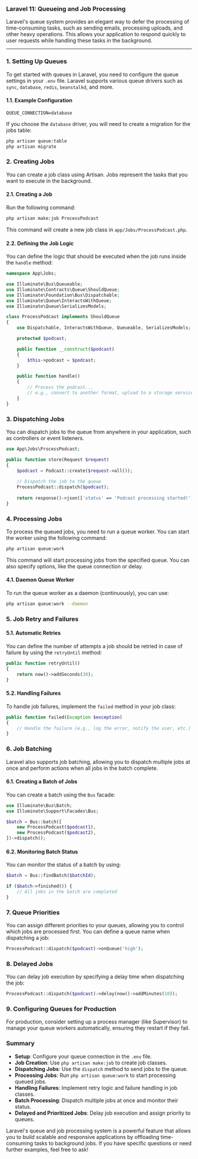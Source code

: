 ### Laravel 11: Queueing and Job Processing

Laravel's queue system provides an elegant way to defer the processing of time-consuming tasks, such as sending emails, processing uploads, and other heavy operations. This allows your application to respond quickly to user requests while handling these tasks in the background.

---

### 1. **Setting Up Queues**

To get started with queues in Laravel, you need to configure the queue settings in your `.env` file. Laravel supports various queue drivers such as `sync`, `database`, `redis`, `beanstalkd`, and more. 

#### 1.1. **Example Configuration**

```plaintext
QUEUE_CONNECTION=database
```

If you choose the `database` driver, you will need to create a migration for the jobs table:

```bash
php artisan queue:table
php artisan migrate
```

### 2. **Creating Jobs**

You can create a job class using Artisan. Jobs represent the tasks that you want to execute in the background.

#### 2.1. **Creating a Job**

Run the following command:

```bash
php artisan make:job ProcessPodcast
```

This command will create a new job class in `app/Jobs/ProcessPodcast.php`.

#### 2.2. **Defining the Job Logic**

You can define the logic that should be executed when the job runs inside the `handle` method:

```php
namespace App\Jobs;

use Illuminate\Bus\Queueable;
use Illuminate\Contracts\Queue\ShouldQueue;
use Illuminate\Foundation\Bus\Dispatchable;
use Illuminate\Queue\InteractsWithQueue;
use Illuminate\Queue\SerializesModels;

class ProcessPodcast implements ShouldQueue
{
    use Dispatchable, InteractsWithQueue, Queueable, SerializesModels;

    protected $podcast;

    public function __construct($podcast)
    {
        $this->podcast = $podcast;
    }

    public function handle()
    {
        // Process the podcast...
        // e.g., convert to another format, upload to a storage service, etc.
    }
}
```

### 3. **Dispatching Jobs**

You can dispatch jobs to the queue from anywhere in your application, such as controllers or event listeners.

```php
use App\Jobs\ProcessPodcast;

public function store(Request $request)
{
    $podcast = Podcast::create($request->all());
    
    // Dispatch the job to the queue
    ProcessPodcast::dispatch($podcast);
    
    return response()->json(['status' => 'Podcast processing started!']);
}
```

### 4. **Processing Jobs**

To process the queued jobs, you need to run a queue worker. You can start the worker using the following command:

```bash
php artisan queue:work
```

This command will start processing jobs from the specified queue. You can also specify options, like the queue connection or delay.

#### 4.1. **Daemon Queue Worker**

To run the queue worker as a daemon (continuously), you can use:

```bash
php artisan queue:work --daemon
```

### 5. **Job Retry and Failures**

#### 5.1. **Automatic Retries**

You can define the number of attempts a job should be retried in case of failure by using the `retryUntil` method:

```php
public function retryUntil()
{
    return now()->addSeconds(30);
}
```

#### 5.2. **Handling Failures**

To handle job failures, implement the `failed` method in your job class:

```php
public function failed(Exception $exception)
{
    // Handle the failure (e.g., log the error, notify the user, etc.)
}
```

### 6. **Job Batching**

Laravel also supports job batching, allowing you to dispatch multiple jobs at once and perform actions when all jobs in the batch complete.

#### 6.1. **Creating a Batch of Jobs**

You can create a batch using the `Bus` facade:

```php
use Illuminate\Bus\Batch;
use Illuminate\Support\Facades\Bus;

$batch = Bus::batch([
    new ProcessPodcast($podcast1),
    new ProcessPodcast($podcast2),
])->dispatch();
```

#### 6.2. **Monitoring Batch Status**

You can monitor the status of a batch by using:

```php
$batch = Bus::findBatch($batchId);

if ($batch->finished()) {
    // All jobs in the batch are completed
}
```

### 7. **Queue Priorities**

You can assign different priorities to your queues, allowing you to control which jobs are processed first. You can define a queue name when dispatching a job:

```php
ProcessPodcast::dispatch($podcast)->onQueue('high');
```

### 8. **Delayed Jobs**

You can delay job execution by specifying a delay time when dispatching the job:

```php
ProcessPodcast::dispatch($podcast)->delay(now()->addMinutes(10));
```

### 9. **Configuring Queues for Production**

For production, consider setting up a process manager (like Supervisor) to manage your queue workers automatically, ensuring they restart if they fail.

### Summary

- **Setup**: Configure your queue connection in the `.env` file.
- **Job Creation**: Use `php artisan make:job` to create job classes.
- **Dispatching Jobs**: Use the `dispatch` method to send jobs to the queue.
- **Processing Jobs**: Run `php artisan queue:work` to start processing queued jobs.
- **Handling Failures**: Implement retry logic and failure handling in job classes.
- **Batch Processing**: Dispatch multiple jobs at once and monitor their status.
- **Delayed and Prioritized Jobs**: Delay job execution and assign priority to queues.

Laravel's queue and job processing system is a powerful feature that allows you to build scalable and responsive applications by offloading time-consuming tasks to background jobs. If you have specific questions or need further examples, feel free to ask!